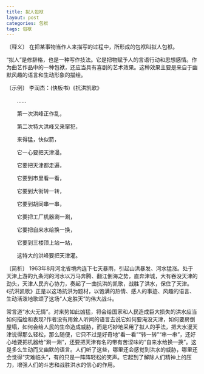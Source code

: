 ```yaml
---
title: 拟人包袱
layout: post
categories: 包袱
tags: 包袱
---
```


〔释义〕 在把某事物当作人来描写的过程中，所形成的包袱叫拟人包袱。

“拟人”是修辞格，也是一种写作技法。它是把物赋予人的言语行动和思想感情。作为曲艺作品中的一种包袱，还应当具有喜剧的艺术效果。这种效果主要是来自于幽默风趣的语言和生动形象的描绘。

〔示例〕 李润杰：(快板书)《抗洪凯歌》

　　……

　　第一次洪峰正作乱，

　　第二次特大洪峰又来窜犯，

　　来得猛，快似箭，

　　它一心要把天津漫。

　　它要把天津都走遍，

　　它要到市里看一看，

　　它要到大街转一转，

　　它要到胡同串一串，

　　它要把工厂机器涮一涮，

　　它要把自来水给换一换，

　　它要到三楼顶上站一站，

　　这特大的洪峰要把天津灌。

〔简析〕 1963年8月河北省境内连下七天暴雨，引起山洪暴发、河水猛涨。处于天津上游的九条河的河水以万马奔腾、翻江倒海之势，直奔津城，大有吞没天津的劲头，天津人民齐心协力，奏起了一曲抗洪的凯歌，战胜了洪水，保住了天津。《抗洪凯歌》正是以这场抗洪为题材，以饱满的热情、感人的事迹、风趣的语言、生动活泼地歌颂了这场“人定胜天”的伟大战斗。

常言道“水火无情”。对来势如此凶猛，将会给国家和人民造成巨大损失的洪水应当如何描绘和表现?作者没有用耸人听闻的语言去说它如何要淹没天津，如何要房倒屋塌，如何会给人民的生命造成威胁，而是巧妙地采用了拟人的手法，把大水漫天津说得那么轻松，那么随便，它只不过是好奇地“看一看”“转一转”“串一串”，还好心地要把机器给“涮一涮”，还要把天津有名的带有苦涩味的“自来水给换一换”。这是多么生动而又幽默的语言。人们听了这些，哪里还会感觉到洪水的威胁，哪里还会觉得“灾难临头”，有的只是一阵阵轻松的笑声。它起到了解除人们精神上的压力，增强人们的斗志和战胜洪水的信心的作用。 
